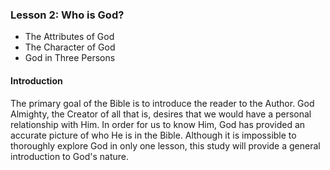 ### Lesson 2: Who is God?

* The Attributes of God
* The Character of God
* God in Three Persons

#### Introduction

The primary goal of the Bible is to introduce the reader to the Author. God Almighty, the Creator of all that is, desires that we would have a personal relationship with Him. In order for us to know Him, God has provided an accurate picture of who He is in the Bible. Although it is impossible to thoroughly explore God in only one lesson, this study will provide a general introduction to God&apos;s nature.
